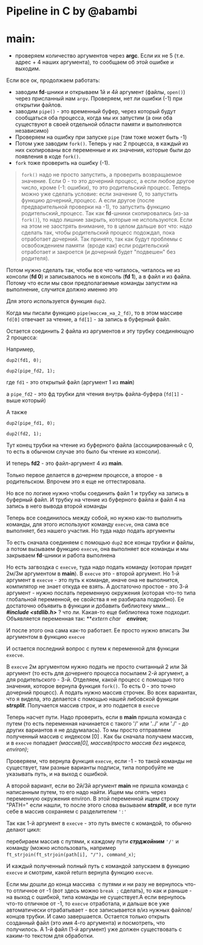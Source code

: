 # Pipeline in C by @abambi

# main:

- проверяем количество аргументов через **argc**. Если их не 5 (т.е. адрес + 4 наших аргумента), то сообщаем об этой ошибке и выходим.

Если все ок, продолжаем работать:

- заводим **fd**-шники и открываем 1й и 4й аргумент (файлы, `open()`) через присланный нам `argv`. Проверяем, нет ли ошибки (-1) при открытии файлов.
- заводим `pipe()` - это временный буфер, через который будут сообщаться оба процесса, когда мы их запустим (а они оба существуют в своей отдельной области памяти и выполняются независимо)
- Проверяем на ошибку при запуске `pipe` (там тоже может быть -1)
- Потом уже заводим `fork()`. Теперь у нас 2 процесса, в каждый из них скопированы все переменные и их значения, которые были до появления в коде `fork()`.
- `fork` тоже проверить на ошибку (-1).

> `fork()` надо не просто запустить, а проверить возвращаемое значение. Если 0 - то это дочерний процесс, а если любое другое число, кроме  (-1: ошибки), то это родительский процесс. Теперь можно уже сделать условие: если значение 0, то запустить функцию дочерний_процесс. А если другое (после предварительной проверки на -1), то запустить функцию родительский_процесс. Так как **fd**-шники скопировались (из-за `fork()`), то надо лишние закрыть, которые не используются. Если на этом не заострять внимание, то в целом дальше вот что: надо сделать так, чтобы родительский процесс подождал, пока отработает дочерний. Так принято, так как будут проблемы с освобождением памяти  (вроде как) если родительский отработает и закроется (и дочерний будет "подвешен" без родителя).

Потом нужно сделать так, чтобы все что читалось, читалось не из консоли (**fd 0**) и записывалось не в консоль (**fd 1**), а в файл и из файла. Потому что если мы свои предполагаемые команды запустим на выполнение, случится должно именно это

Для этого используется функция `dup2`.

Когда мы писали функцию `pipe(массив_на_2_fd)`, то в этом массиве `fd[0]` отвечает за чтение, а `fd[1]` - за запись в буферный файл.

Остается соединить 2 файла из аргументов и эту трубку соединяющую 2 процесса:

Например,

`dup2(fd1, 0);`

`dup2(pipe_fd2, 1);`

где `fd1` - это открытый файл (аргумент 1 из **main**)

а `pipe_fd2` - это фд трубки для чтения внутрь файла-буфера (`fd[1]` - выше который)

А также

`dup2(pipe_fd1, 0);`

`dup2(fd2, 1);`

Тут конец трубки на чтение из буферного файла (ассоциированный с 0, то есть в обычном случае это было бы чтение из консоли).

И теперь **fd2** - это файл-аргумент 4 из **main**.

Только первое делается в дочернем процессе, а второе - в родительском. Впрочем это я еще не оттестировала.

Но все по логике нужно чтобы соединить файл 1 и трубку на запись в буферный файл. И трубку на чтение из буферного файла и файл 4 на запись в него вывода второй команды

Теперь все соединилось между собой, но нужно как-то выполнить команды, для этого используют команду `execve`, она сама все выполняет, без нашего участия. Но туда надо подать аргументы

То есть сначала соединяем c помощью `dup2` все концы трубки и файлы, а потом вызываем функцию `execve`, она выполняет все команды и мы закрываем **fd**-шники и работа выполнена

Но есть загвоздка с `execve`, туда надо подать команду (которая придет 2м/3м аргументом в **main**). В `execve` это - второй аргумент. Но 1-й аргумент в `execve` - это путь к команде, иначе она не выполнится, компилятор не знает откуда ее взять. А достаточно простое - это 3-й аргумент - нужно послать переменную окружения (которая что-то типа глобальной переменной, ее свойства я не разбирала подробно). Ее достаточно объявить в функции и добавить библиотеку ммм... ***#include <stdlib.h>*** ? что ли. Какая-то еще библиотека тоже подходит. Объявляется переменная так: ***extern char    **environ***;

И после этого она сама как-то работает. Ее просто нужно вписать 3м аргументом в функцию `execve`

И остается последний вопрос с путем к переменной для функции `execve`.

В `execve` 2м аргументом нужно подать не просто считанный 2 или 3й аргумент (то есть для дочернего процесса посылаем 2-й аргумент, а для родительского - 3-й. Отделяем, какой процесс с помощью того значения, которое вернула функция `fork()`. То есть 0 - это точно дочерний процесс). А подать нужно массив строчек. Во всех вариантах, что я видела, это делается с помощью нашей либовской функции ***strsplit***. Получается массив строк, и это подается в `execve`

Теперь насчет пути. Надо проверить, если в **main** пришла команда с путем (то есть переменная начинается с такого '/' или '../' или './' - до других вариантов я не додумалась). То мы просто отправляем полученный массив с индексом [0] . Как бы сначала получаем массив, и в `execve` попадает *(массив[0],  массив(просто массив без индекса,  environ)*;

Проверяем, что вернула функция `execve`, если -1 - то такой команды не существует, там разные варианты подписи, типа попробуйте не указывать путь, и на выход с ошибкой.

А второй вариант, если во 2й/3й аргумент **main** не пришла команда с написанным путем, то его надо найти. Ищем мы опять через переменную окружения environ.  В этой переменной ищем строку "PATH=" если нашли, то после этого слова вызываем ***strsplit***, и все пути себе в массив сохраняем с разделителем `':'`

Так как 1-й аргумент в `execve` - это путь вместе с командой, то обычно делают цикл:

перебираем массив с путями,  к каждому пути ***стрджойним*** `'/'` и команду (можно использовать, например `ft_strjoin(ft_strjoin(path[i], "/"), command_x)`;

И каждый полученный полный путь с командой запускаем в функцию `execve` и смотрим, какой return вернула функцию `execve`.

Если мы дошли до конца массива  с путями и ни разу не вернулось что-то отличное от -1 (вот здесь можно `break ;` сделать), то как и раньше - на выход с ошибкой, типа команды не существует.А если вернулось что-то отличное от -1, то `execve` отработала, и дальше все уже автоматически отрабатывает - все записывается в/из нужных файлов/концов трубки. И само завершается. Остается только открыть созданный файл (это имя 4-го аргумента) и посмотреть, что получилось. А 1-й файл (1-й аргумент) уже должен существовать с каким-то текстом для обработки.